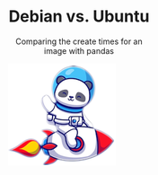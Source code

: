 <div style="display: block;margin-left: auto;margin-right: auto;width: 50%;">
  <h1 align="center">Debian vs. Ubuntu </h1>
  <p align="center">Comparing the create times for an image with pandas</p>
  <img src="./panda.png">
</div>
